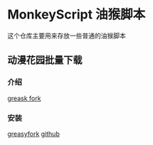 # MonkeyScript 油猴脚本
这个仓库主要用来存放一些普通的油猴脚本
## 动漫花园批量下载
### 介绍
[greask fork](https://greasyfork.org/zh-CN/scripts/24110-%E5%8A%A8%E6%BC%AB%E8%8A%B1%E5%9B%AD%E6%89%B9%E9%87%8F%E4%B8%8B%E8%BD%BD-dmhy)

### 安装
[greasyfork][1] [github][2]

[1]:https://greasyfork.org/scripts/24110-%E5%8A%A8%E6%BC%AB%E8%8A%B1%E5%9B%AD%E6%89%B9%E9%87%8F%E4%B8%8B%E8%BD%BD-dmhy/code/%E5%8A%A8%E6%BC%AB%E8%8A%B1%E5%9B%AD%E6%89%B9%E9%87%8F%E4%B8%8B%E8%BD%BD\(dmhy\).user.js
[2]:https://github.com/pdkst/MonkeyScript/raw/master/js/magnet-all.user.js
